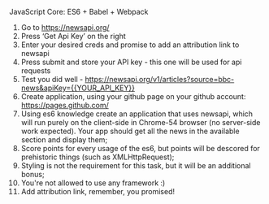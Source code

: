 JavaScript Core: ES6 + Babel + Webpack

1) Go to https://newsapi.org/
2) Press ‘Get Api Key’ on the right
3) Enter your desired creds and promise to add an attribution link to newsapi
4) Press submit and store your API key - this one will be used for api requests
5) Test you did well - https://newsapi.org/v1/articles?source=bbc-news&apiKey={{YOUR_API_KEY}}
6) Create application, using your github page on your github account: https://pages.github.com/
7) Using es6 knowledge create an application that uses newsapi, which will run purely on the client-side in Chrome-54 browser (no server-side work expected). Your app should get all the news in the available section and display them;
8) Score points for every usage of the es6, but points will be descored for prehistoric things (such as XMLHttpRequest);
9) Styling is not the requirement for this task, but it will be an additional bonus;
10) You're not allowed to use any framework :)
11) Add attribution link, remember, you promised!